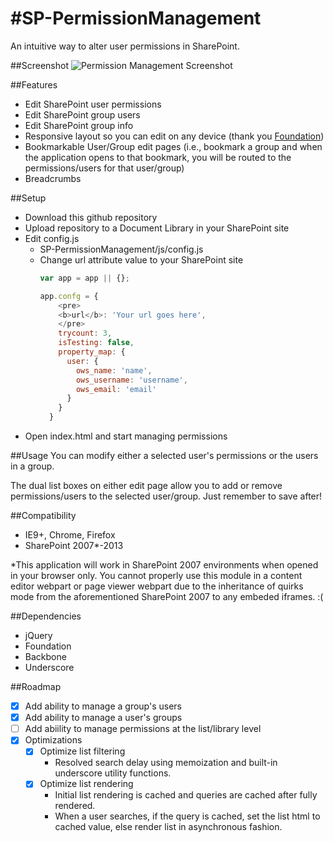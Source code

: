 #SP-PermissionManagement
=======================

An intuitive way to alter user permissions in SharePoint.


##Screenshot
![Permission Management Screenshot](https://raw.githubusercontent.com/dhardin/sp-permissionmanagement/master/user%20permissions.gif)

##Features
- Edit SharePoint user permissions
- Edit SharePoint group users
- Edit SharePoint group info
- Responsive layout so you can edit on any device (thank you [Foundation](http://foundation.zurb.com))
- Bookmarkable User/Group edit pages (i.e., bookmark a group and when the application opens to that bookmark, you will be routed to the permissions/users for that user/group)
- Breadcrumbs

##Setup
- Download this github repository
- Upload repository to a Document Library in your SharePoint site
- Edit config.js
  - SP-PermissionManagement/js/config.js
  - Change url attribute value to your SharePoint site
    ```javascript
    var app = app || {};
    
    app.confg = {
        <pre>
        <b>url</b>: 'Your url goes here',
        </pre>
        trycount: 3,
        isTesting: false,
        property_map: {
          user: {
            ows_name: 'name',
            ows_username: 'username',
            ows_email: 'email'
          }
        }
      }
    ```
- Open index.html and start managing permissions

##Usage
You can modify either a selected user's permissions or the users in a group.

The dual list boxes on either edit page allow you to add or remove permissions/users to the selected user/group.  Just remember to save after!

##Compatibility
- IE9+, Chrome, Firefox
- SharePoint 2007*-2013

*This application will work in SharePoint 2007 environments when opened in your browser only.  You cannot properly use this module in a content editor webpart or page viewer webpart due to the inheritance of quirks mode from the aforementioned SharePoint 2007 to any embeded iframes. :(

##Dependencies
- jQuery
- Foundation
- Backbone
- Underscore

##Roadmap
- [x] Add ability to manage a group's users
- [x] Add ability to manage a user's groups
- [ ] Add abiility to manage permissions at the list/library level
- [x] Optimizations
  - [x] Optimize list filtering 
    - Resolved search delay using memoization and built-in underscore utility functions. 
  - [x] Optimize list rendering 
    - Initial list rendering is cached and queries are cached after fully rendered.
    - When a user searches, if the query is cached, set the list html to cached value, else render list in asynchronous fashion.


